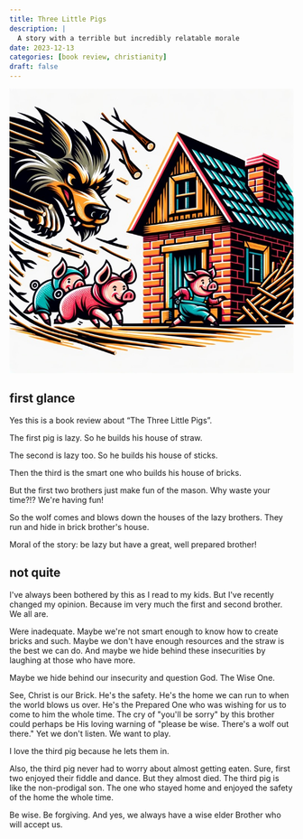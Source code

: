 ```yaml
---
title: Three Little Pigs
description: |
  A story with a terrible but incredibly relatable morale
date: 2023-12-13
categories: [book review, christianity]
draft: false
---
```


![](../img/dalle-three-pigs.jpeg) 

## first glance

Yes this is a book review about “The Three Little Pigs”. 

The first pig is lazy. So he builds his house of straw. 

The second is lazy too. So he builds his house of sticks. 

Then the third is the smart one who builds his house of bricks. 

But the first two brothers just make fun of the mason. Why waste your time?!? We're having fun!

So the wolf comes and blows down the houses of the lazy brothers. They run and hide in brick brother's house. 

Moral of the story: be lazy but have a great, well prepared brother!

## not quite

I've always been bothered by this as I read to my kids. But I've recently changed my opinion. Because im very much the first and second brother. We all are. 

Were inadequate. Maybe we're not smart enough to know how to create bricks and such. Maybe we don't have enough resources and the straw is the best we can do. And maybe we hide behind these insecurities by laughing at those who have more. 

Maybe we hide behind our insecurity and question God. The Wise One. 

See, Christ is our Brick. He's the safety. He's the home we can run to when the world blows us over. He's the Prepared One who was wishing for us to come to him the whole time. The cry of "you'll be sorry" by this brother could perhaps be His loving warning of "please be wise. There's a wolf out there." Yet we don't listen. We want to play. 

I love the third pig because he lets them in. 

Also, the third pig never had to worry about almost getting eaten. Sure, first two enjoyed their fiddle and dance. But they almost died. The third pig is like the non-prodigal son. The one who stayed home and enjoyed the safety of the home the whole time. 

Be wise. Be forgiving. And yes, we always have a wise elder Brother who will accept us.  

